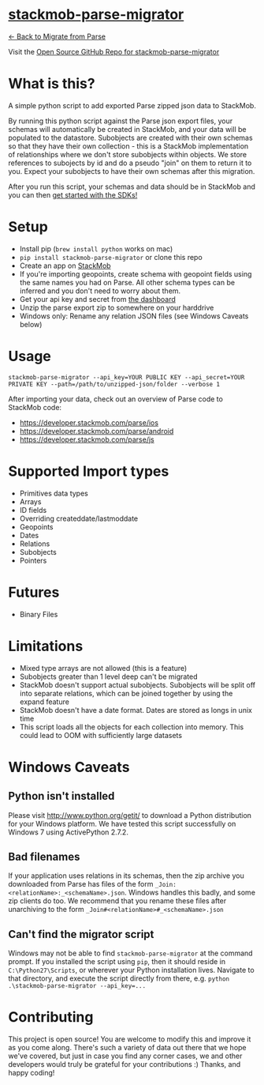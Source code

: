 <a href="https://github.com/stackmob/stackmob-parse-migrator">stackmob-parse-migrator</a>
============

<a href="https://www.stackmob.com/parse/">&larr; Back to Migrate from Parse</a> 

Visit the <a href="https://github.com/stackmob/stackmob-parse-migrator">Open Source GitHub Repo for stackmob-parse-migrator</a>

# What is this?

A simple python script to add exported Parse zipped json data to StackMob.

By running this python script against the Parse json export files, your schemas will automatically be created in StackMob, and your data will be populated to the datastore.  Subobjects are created with their own schemas so that they have their own collection - this is a StackMob implementation of relationships where we don't store subobjects within objects.  We store references to subojects by id and do a pseudo "join" on them to return it to you.  Expect your subobjects to have their own schemas after this migration.

After you run this script, your schemas and data should be in StackMob and you can then <a href="https://developer.stackmob.com/tutorials">get started with the SDKs!</a>



# Setup

* Install pip (`brew install python` works on mac)
* `pip install stackmob-parse-migrator` or clone this repo
* Create an app on [StackMob](https://www.stackmob.com)
* If you're importing geopoints, create schema with geopoint fields using the same names you had on Parse. All other schema types can be inferred and you don't need to worry about them.
* Get your api key and secret from [the dashboard](https://dashboard.stackmob.com/settings)
* Unzip the parse export zip to somewhere on your harddrive
* Windows only: Rename any relation JSON files (see Windows Caveats below)

# Usage

```shell
stackmob-parse-migrator --api_key=YOUR PUBLIC KEY --api_secret=YOUR PRIVATE KEY --path=/path/to/unzipped-json/folder --verbose 1
```

After importing your data, check out an overview of Parse code to StackMob code:

* <a href="https://developer.stackmob.com/parse/ios">https://developer.stackmob.com/parse/ios</a>
* <a href="https://developer.stackmob.com/parse/android">https://developer.stackmob.com/parse/android</a>
* <a href="https://developer.stackmob.com/parse/js">https://developer.stackmob.com/parse/js</a>


# Supported Import types
* Primitives data types
* Arrays
* ID fields
* Overriding createddate/lastmoddate
* Geopoints
* Dates
* Relations
* Subobjects
* Pointers

# Futures
* Binary Files

# Limitations
* Mixed type arrays are not allowed (this is a feature)
* Subobjects greater than 1 level deep can't be migrated
* StackMob doesn't support actual subobjects. Subobjects will be split off into separate relations, which can be joined together by using the expand feature
* StackMob doesn't have a date format. Dates are stored as longs in unix time
* This script loads all the objects for each collection into memory. This could lead to OOM with sufficiently large datasets

# Windows Caveats

## Python isn't installed

Please visit http://www.python.org/getit/ to download a Python distribution for your Windows platform. We have tested this script successfully on Windows 7 using ActivePython 2.7.2.

## Bad filenames

If your application uses relations in its schemas, then the zip archive you downloaded from Parse has files of the form `_Join:<relationName>:_<schemaName>.json`. Windows handles this badly, and some zip clients do too.  We recommend that you rename these files after unarchiving to the form `_Join#<relationName>#_<schemaName>.json`

## Can't find the migrator script

Windows may not be able to find `stackmob-parse-migrator` at the command prompt. If you installed the script using `pip`, then it should reside in `C:\Python27\Scripts`, or wherever your Python installation lives. Navigate to that directory, and execute the script directly from there, e.g. `python .\stackmob-parse-migrator --api_key=...`

# Contributing

This project is open source!  You are welcome to modify this and improve it as you come along.  There's such a variety of data out there that we hope we've covered, but just in case you find any corner cases, we and other developers would truly be grateful for your contributions :)  Thanks, and happy coding!
